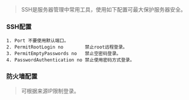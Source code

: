 > SSH是服务器管理中常用工具，使用如下配置可最大保护服务器安全。

### SSH配置
```
1. Port 不要使用默认端口。
2. PermitRootLogin no        禁止root远程登录。
3. PermitEmptyPasswords no   禁止空密码登录。
4. PasswordAuthentication no 禁止使用密码方式登录。
```

### 防火墙配置
> 可根据来源IP限制登录。
